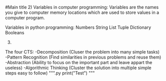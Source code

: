 #Main title
2)
Variables in computer programming:
Variables are the names you give to computer memory locations which are used to store values in a computer program.

Variables in python programming:
Numbers
String
List
Tuple
Dictionary
Booleans

3)
The four CTS:
-Decomposition (Cluser the problem into many simple tasks)
-Pattern Recognition (Find similarities in previous problems and reuse them)
-Abstraction (Ability to focus on the important part and leave appart the useless)
-Algorithmic Thinking (Cluster the solution into multiple simple steps easy to follow)
""".py
  print("Test")
"""

